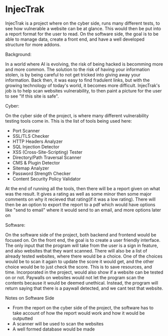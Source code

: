 # InjecTrak
InjecTrak is a project where on the cyber side, runs many different tests, to see how vulnerable a website can be at glance. This would then be put into a report format for the user to read. On the software side, the goal is to be able to manage data, create a front end, and have a well developed structure for more addons.

Background:

In a world where AI is evolving, the risk of being hacked is becomming more and more common. The solution to the risk of having your information stolen, is by being careful to not get tricked into giving away your information. Back then, it was easy to find fradulent links, but with the growing technology of today's world, it becomes more difficult. InjecTrak's job is to help scan websites vulnerability, to then paint a picture for the user to see "If this site is safe". 


Cyber:

On the cyber side of the project, is where many different vulnerability testing tools come in. This is the list of tools being used here:
 - Port Scanner
 - SSL/TLS Checker
 - HTTP Headers Analyzer
 - SQL Injection Detector
 - XSS (Cross-Site-Scripting) Tester
 - Directory/Path Traversal Scanner
 - CMS & Plugin Detector
 - Sitemap Analyzer
 - Password Strength Checker
 - Content Security Policy Validator

At the end of running all the tools, then there will be a report given on what was the result. It gives a rating as well as some minor then some major comments on why it recieved that rating(if it was a low rating). There will then be an option to export the report to a pdf which would have options like "send to email" where it would send to an email, and more options later on

Software:

On the software side of the project, both backend and frontend would be focused on. On the front end, the goal is to create a user friendly interface. The only input that the program will take from the user is a sign in feature, and also websites that they want scanned. There will also be a list of already tested websites, where there would be a choice. One of the choices would be to scan it again to update the score it would get, and the other choice would be to just check the score. This is to save resources, and time. 
Incorporated in the project, would also show if a website can be tested on or not. Paywalls on websites would not let the program scan the contents because it would be deemed unethical. Instead, the program will return saying that there is a paywall detected, and we cant test that website. 

Notes on Software Side
- From the report on the cyber side of the project, the software has to take account of how the report would work and how it would be outputted
- A scanner will be used to scan the websites
- A well formed database would be made

